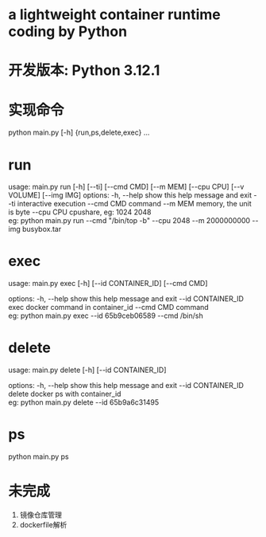 
# a lightweight container runtime coding by Python
# 开发版本: Python 3.12.1

# 实现命令
python main.py [-h] {run,ps,delete,exec} ...

# run
usage: main.py run [-h] [--ti] [--cmd CMD] [--m MEM] [--cpu CPU] [--v VOLUME] [--img IMG]
options:
  -h, --help  show this help message and exit
  --ti        interactive execution
  --cmd CMD   command
  --m MEM     memory, the unit is byte
  --cpu CPU   cpushare, eg: 1024 2048    
eg:
  python main.py run --cmd "/bin/top -b" --cpu 2048 --m 2000000000 --img busybox.tar

# exec
usage: main.py exec [-h] [--id CONTAINER_ID] [--cmd CMD]

options:
  -h, --help         show this help message and exit
  --id CONTAINER_ID  exec docker command in container_id
  --cmd CMD          command  
eg:
  python main.py exec --id 65b9ceb06589 --cmd /bin/sh

# delete
usage: main.py delete [-h] [--id CONTAINER_ID]

options:
  -h, --help         show this help message and exit
  --id CONTAINER_ID  delete docker ps with container_id  
eg:
  python main.py delete --id 65b9a6c31495

# ps
python main.py ps



# 未完成
1) 镜像仓库管理  
2) dockerfile解析




